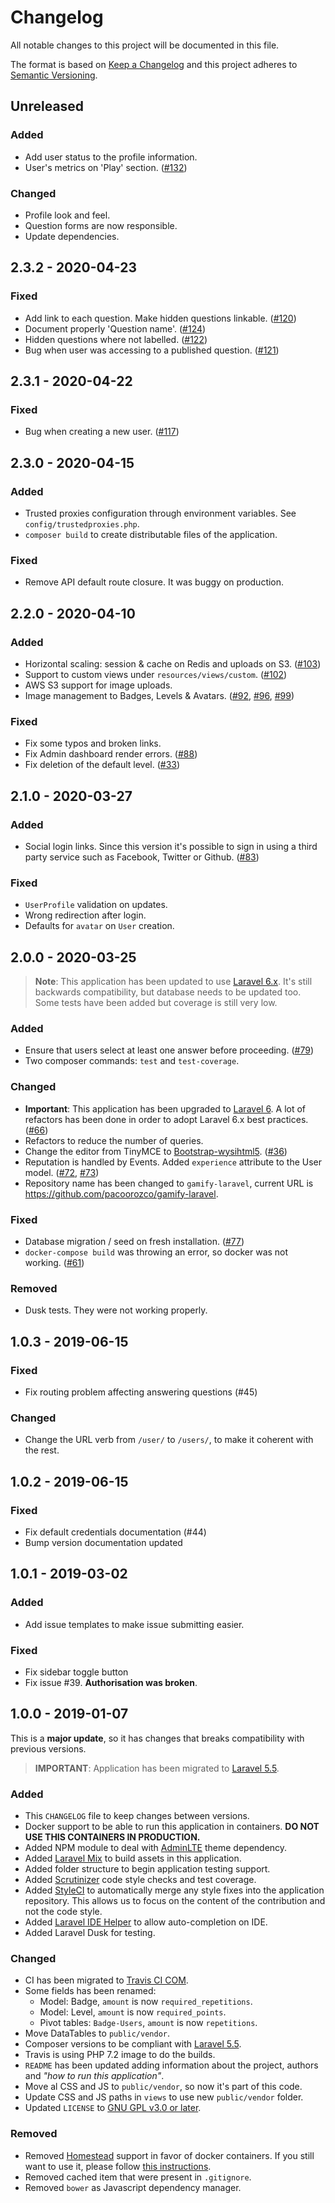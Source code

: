 # Changelog
All notable changes to this project will be documented in this file.

The format is based on [Keep a Changelog](https://keepachangelog.com/) and this project adheres to [Semantic Versioning](https://semver.org/).

## Unreleased
### Added
- Add user status to the profile information.
- User's metrics on 'Play' section. ([#132][i132])

### Changed
- Profile look and feel.
- Question forms are now responsible.
- Update dependencies. 

[i132]: https://github.com/pacoorozco/gamify-laravel/issues/132

## 2.3.2 - 2020-04-23

### Fixed
- Add link to each question. Make hidden questions linkable. ([#120][i120]) 
- Document properly 'Question name'. ([#124][i124])
- Hidden questions where not labelled. ([#122][i122])
- Bug when user was accessing to a published question. ([#121][i121])

[i120]: https://github.com/pacoorozco/gamify-laravel/issues/120
[i124]: https://github.com/pacoorozco/gamify-laravel/issues/124
[i122]: https://github.com/pacoorozco/gamify-laravel/issues/122
[i121]: https://github.com/pacoorozco/gamify-laravel/issues/121

## 2.3.1 - 2020-04-22

### Fixed
- Bug when creating a new user. ([#117][i117])

[i117]: https://github.com/pacoorozco/gamify-laravel/issues/117

## 2.3.0 - 2020-04-15

### Added
- Trusted proxies configuration through environment variables. See `config/trustedproxies.php`.
- `composer build` to create distributable files of the application.
### Fixed
- Remove API default route closure. It was buggy on production.

## 2.2.0 - 2020-04-10

### Added
- Horizontal scaling: session & cache on Redis and uploads on S3. ([#103][i103])
- Support to custom views under `resources/views/custom`. ([#102][i102])
- AWS S3 support for image uploads.
- Image management to Badges, Levels & Avatars. ([#92][i92], [#96][i96], [#99][i99]) 
### Fixed
- Fix some typos and broken links.
- Fix Admin dashboard render errors. ([#88][i88])
- Fix deletion of the default level. ([#33][i33])

[i103]: https://github.com/pacoorozco/gamify-laravel/issues/103
[i102]: https://github.com/pacoorozco/gamify-laravel/issues/102
[i99]: https://github.com/pacoorozco/gamify-laravel/issues/99
[i96]: https://github.com/pacoorozco/gamify-laravel/issues/96
[i92]: https://github.com/pacoorozco/gamify-laravel/issues/92
[i88]: https://github.com/pacoorozco/gamify-laravel/issues/88
[i33]: https://github.com/pacoorozco/gamify-laravel/issues/33

## 2.1.0 - 2020-03-27

### Added
- Social login links. Since this version it's possible to sign in using a third party service such as Facebook, Twitter or Github. ([#83][i83]) 
### Fixed
- `UserProfile` validation on updates.
- Wrong redirection after login.
- Defaults for `avatar` on `User` creation.

[i83]: https://github.com/pacoorozco/gamify-laravel/issues/83

## 2.0.0 - 2020-03-25

> **Note**: This application has been updated to use [Laravel 6.x](https://laravel.com/docs). It's still backwards compatibility, but database needs to be updated too. Some tests have been added but coverage is still very low.

### Added
- Ensure that users select at least one answer before proceeding. ([#79][i79]) 
- Two composer commands: `test` and `test-coverage`.

[i79]: https://github.com/pacoorozco/gamify-laravel/issues/79

### Changed
- **Important**: This application has been upgraded to [Laravel 6](https://laravel.com/docs). A lot of refactors has been done in order to adopt Laravel 6.x best practices. 
([#66][i66])
- Refactors to reduce the number of queries. 
- Change the editor from TinyMCE to [Bootstrap-wysihtml5](https://github.com/bootstrap-wysiwyg/bootstrap3-wysiwyg). ([#36][i36]) 
- Reputation is handled by Events. Added `experience` attribute to the User model. ([#72][i72], [#73][i73])
- Repository name has been changed to `gamify-laravel`, current URL is https://github.com/pacoorozco/gamify-laravel.
### Fixed
- Database migration / seed on fresh installation. ([#77][i77])
- `docker-compose build` was throwing an error, so docker was not working. ([#61][i61])

[i36]: https://github.com/pacoorozco/gamify-laravel/issues/36
[i61]: https://github.com/pacoorozco/gamify-laravel/issues/61
[i66]: https://github.com/pacoorozco/gamify-laravel/issues/66
[i72]: https://github.com/pacoorozco/gamify-laravel/issues/72
[i73]: https://github.com/pacoorozco/gamify-laravel/issues/73
[i77]: https://github.com/pacoorozco/gamify-laravel/issues/77

### Removed
- Dusk tests. They were not working properly.

## 1.0.3 - 2019-06-15

### Fixed
- Fix routing problem affecting answering questions (#45)

### Changed
- Change the URL verb from `/user/` to `/users/`, to make it coherent with the rest.

## 1.0.2 - 2019-06-15

### Fixed
- Fix default credentials documentation (#44)
- Bump version documentation updated

## 1.0.1 - 2019-03-02

### Added
- Add issue templates to make issue submitting easier.

### Fixed
- Fix sidebar toggle button
- Fix issue #39. **Authorisation was broken**. 

## 1.0.0 - 2019-01-07

This is a **major update**, so it has changes that breaks compatibility with previous versions. 

> **IMPORTANT**: Application has been migrated to [Laravel 5.5](https://laravel.com/docs/5.5/).

### Added
- This `CHANGELOG` file to keep changes between versions.
- Docker support to be able to run this application in containers. **DO NOT USE THIS CONTAINERS IN PRODUCTION.**
- Added NPM module to deal with [AdminLTE](https://adminlte.io/) theme dependency.
- Added [Laravel Mix](https://github.com/JeffreyWay/laravel-mix) to build assets in this application.
- Added folder structure to begin application testing support.
- Added [Scrutinizer](https://scrutinizer-ci.com) code style checks and test coverage.
- Added [StyleCI](https://styleci.io/) to automatically merge any style fixes into the application repository. This allows us to focus on the content of the contribution and not the code style.
- Added [Laravel IDE Helper](https://github.com/barryvdh/laravel-ide-helper) to allow auto-completion on IDE.
- Added Laravel Dusk for testing.

### Changed
- CI has been migrated to [Travis CI COM](https://travis-ci.com/).
- Some fields has been renamed:
  - Model: Badge, `amount` is now `required_repetitions`.
  - Model: Level, `amount` is now `required_points`.
  - Pivot tables: `Badge-Users`, `amount` is now `repetitions`.
- Move DataTables to `public/vendor`.
- Composer versions to be compliant with [Laravel 5.5](https://laravel.com/docs/5.5/). 
- Travis is using PHP 7.2 image to do the builds.
- `README` has been updated adding information about the project, authors and _"how to run this application"_.
- Move al CSS and JS to `public/vendor`, so now it's part of this code.
- Update CSS and JS paths in `views` to use new `public/vendor` folder.
- Updated `LICENSE` to [GNU GPL v3.0 or later](https://spdx.org/licenses/GPL-3.0-or-later.html).

### Removed
- Removed [Homestead](https://laravel.com/docs/5.5/homestead) support in favor of docker containers. If you still want to use it, please follow [this instructions](https://laravel.com/docs/5.5/homestead).
- Removed cached item that were present in `.gitignore`.
- Removed `bower` as Javascript dependency manager.
